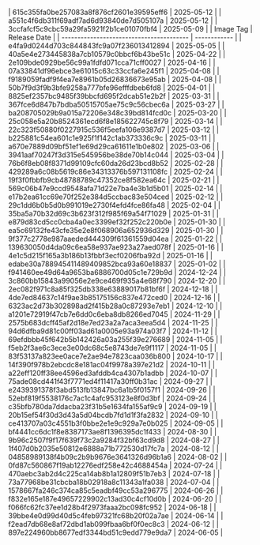 | 615c355fa0be257083a8f876cf2601e39595eff6 | 2025-05-12   |
| a551c4f6db311f69adf7ad6d93840de7d505107a | 2025-05-12   |
| 3ccfafcf5c9cbc59a29fa5921f2b1ce01070fbf4 | 2025-05-09   |
| Image Tag                                | Release Date |
| ---------------------------------------- | ------------ |
| e4fa9d0244d703c844843fc9a07f236013412894 | 2025-05-05   |
| 40a5e4e273445838a7cb10579c0bbcf6b43be51c | 2025-04-22   |
| 2e109bde0929be56c99a1fdfd071cca71cff0027 | 2025-04-16   |
| 07a33841df96ebce3e61015c63c33ccfa6e245f1 | 2025-04-08   |
| f9189059fadf9f4ea7e8961b05d26836673e95ab | 2025-04-08   |
| 50b7f9d3f9b3bfe9258a777bfe96efffdbeb6fd8 | 2025-04-01   |
| 8825ef2357bc9485f39bbcfd695f2dcab51e2b2f | 2025-03-31   |
| 367fce6d847b7bdba50515705ae75c9c56cbec6a | 2025-03-27   |
| ba208705029b9a015a72206e348c39bd814fcd0c | 2025-03-20   |
| 25c058e5a20b8524361ecd6f8e185622745c8f79 | 2025-03-14   |
| 22c323f50880f0227915c536f5eefa106e9387d7 | 2025-03-12   |
| b225881c54ea601c1e925f1f142c1ab373336c9c | 2025-03-11   |
| a670e7889d09bf51ef1e69d29ca61611e1b0e802 | 2025-03-06   |
| 3941aaf70247f3d315e545956be38de70b14c044 | 2025-03-04   |
| 76b6f8eb08f8371d99109cfc60da26d23bcd8b52 | 2025-02-28   |
| 429289a6c08b5619c86e34313376b597131108fc | 2025-02-24   |
| 19f3f0fbbfb9cb48788789c47352ce8f582ea64c | 2025-02-21   |
| 569c06b47e9ccd9548afa71d22e7ba4e3b1d5b01 | 2025-02-14   |
| e17b2ea61cc69e70f252e384d5ccbac83e504ced | 2025-02-12   |
| 29c1dd6b0b5d0b991019e2730f4efd4fce86fa48 | 2025-02-04   |
| 35ba5a70b32d69c3b623f312f985f69a54f71029 | 2025-01-31   |
| e879d83cd5cc0cba4a0ec3399ef32f252c220b0e | 2025-01-30   |
| ea5c69132fe43cfe35e2e8f068906a652936d329 | 2025-01-30   |
| 9f377c2778e987aaeded444309f61361559d04ea | 2025-01-22   |
| 139630050d4da09c6ea58e937ae923a27aed078f | 2025-01-16   |
| 4e1c5d215f165a3b186b13fbbf3ecf0206fba92d | 2025-01-16   |
| edabe30a788945411489409852bca93a60e18837 | 2025-01-02   |
| f941460ee49d64a9653ba6886700d05c1e729b9d | 2024-12-24   |
| 3c860bb15843a99056e2e9ce469f935a4e68f790 | 2024-12-20   |
| 2ec082f971c8a85f325db338e63889017b81bf6f | 2024-12-18   |
| 4de7ed84637c14f9ae3b85175156c837e472ced0 | 2024-12-16   |
| 6323ac2d73b302898ad2f415b28a0c87293e7eb1 | 2024-12-10   |
| a1201e72919f47cb7e6dd0c6eba8db8266ed7045 | 2024-11-29   |
| 2575b683dcff45af2d18e7ed23a2a7aca3eea5d4 | 2024-11-25   |
| 94d6dfba9d81c00ff03ad61a0005e93a974a03f7 | 2024-11-12   |
| 69efdbbb45f642b5b142426a03a255f39e276689 | 2024-11-05   |
| f5eb2f3ae6c3ece3e00dc68c5e8743de7e9f1117 | 2024-11-05   |
| 83f53137a823ee0ace7e2ae94e7823caa036b800 | 2024-10-17   |
| 14f390f978b2ebcdc8e181ac04f9978a397e21d2 | 2024-10-11   |
| a22eff120ff38ee4596ed3afddb4ca4307b1adbb | 2024-10-07   |
| 75ade08cd441f43f7771ed4f11417a30ff0b31ac | 2024-09-27   |
| e2439391378f3abd513fb13847bc6a1b5f0157f1 | 2024-09-26   |
| 52ebf819f5538176c7ac1c4afc953123e8f0d3bf | 2024-09-24   |
| c35bfb780da7ddacba23f31b5e1634fa155af9c9 | 2024-09-19   |
| 20b15ef54f30d3d43a5d04bcdb7fd1d1f3fa2832 | 2024-09-10   |
| ce413707a03c4551b3f0bbe2e1e9c929a7e0b025 | 2024-09-05   |
| bf4441cc6dc1f8e8387173ae8f1396395dc1f433 | 2024-08-30   |
| 9b96c2507f9f17f639f73c2a9284f32bf63cd9d8 | 2024-08-27   |
| 1f407d0b2035e50812e6888a71b772530d17fc7a | 2024-08-12   |
| 04858989138f4b09c2b9b9676e3641326d96b1a6 | 2024-08-02   |
| 0fd87c560867f19ab12276edf258e42c4688454a | 2024-07-24   |
| 470aebc3ab2d4c225ca14ab8b1a12809f51b7eb3 | 2024-07-18   |
| 73a77968be31cbcba18b02918a8c11343a1fa038 | 2024-07-04   |
| 1578667fa246c374ca85c5eadbf49cc53a296775 | 2024-06-26   |
| f832e165e187e49657229902c13ad30c4cf10d0b | 2024-06-20   |
| f066fc62fc37ee1d28b4f2973faaa2bc098fc952 | 2024-06-18   |
| 39bbe4e0d99d40d5c4feb97321fc68b20f02a7ae | 2024-06-14   |
| f2ead7db68e8af72dbd1ab099fbaa6bf0f0ec8c3 | 2024-06-12   |
| 897e224960bb8677edf3344bd51c9edd779e9da7 | 2024-06-05   |
